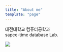 ```yaml
---
title: "About me"
template: "page"
---
```


대전대학교 컴퓨터공학과</br>
sapce-time database Lab.


![](/media/develop.jpg)

